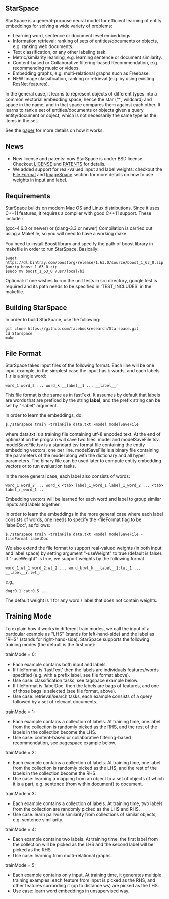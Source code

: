 ## StarSpace

StarSpace is a general-purpose neural model for efficient learning of entity embeddings for solving a wide variety of problems:

- Learning word, sentence or document level embeddings.
- Information retrieval: ranking of sets of entities/documents or objects, e.g. ranking web documents.
- Text classification, or any other labeling task.
- Metric/similarity learning, e.g. learning sentence or document similarity.
- Content-based or Collaborative filtering-based Recommendation, e.g. recommending music or videos.
- Embedding graphs, e.g. multi-relational graphs such as Freebase.
- NEW Image classification, ranking or retrieval (e.g. by using existing ResNet features).


In the general case, it learns to represent objects of different types into a common vectorial embedding space, hence the star ('*', wildcard) and space in the name, and in that space compares them against each other. It learns to rank a set of entities/documents or objects given a query entity/document or object, which is not necessarily the same type as the items in the set.

See the [paper](https://arxiv.org/abs/1709.03856) for more details on how it works.


## News

- New license and patents: now StarSpace is under BSD license. Checkout [LICENSE](https://github.com/facebookresearch/StarSpace/blob/master/LICENSE.md) and [PATENTS](https://github.com/facebookresearch/StarSpace/blob/master/PATENTS) for details.
- We added support for real-valued input and label weights: checkout the [File Format](https://github.com/facebookresearch/StarSpace/#file-format) and [ImageSpace](https://github.com/facebookresearch/StarSpace/#imagespace-learning-image-and-label-embeddings) section for more details on how to use weights in input and label.





## Requirements

StarSpace builds on modern Mac OS and Linux distributions. Since it uses C++11 features, it requires a compiler with good C++11 support. These include :

(gcc-4.6.3 or newer) or (clang-3.3 or newer)
Compilation is carried out using a Makefile, so you will need to have a working make.

You need to install Boost library and specify the path of boost library in makefile in order to run StarSpace. Basically:

    $wget https://dl.bintray.com/boostorg/release/1.63.0/source/boost_1_63_0.zip
    $unzip boost_1_63_0.zip
    $sudo mv boost_1_63_0 /usr/local/bi


Optional: if one wishes to run the unit tests in src directory, google test is required and its path needs to be specified in 'TEST_INCLUDES' in the makefile.


## Building StarSpace

In order to build StarSpace, use the following:

    git clone https://github.com/facebookresearch/Starspace.git
    cd Starspace
    make

## File Format

StarSpace takes input files of the following format. Each line will be one input example, in the simplest case the input has k words, and each labels 1..r is a single word:

    word_1 word_2 ... word_k __label__1 ... __label__r

This file format is the same as in fastText. It assumes by default that labels are words that are prefixed by the string __label__, and the prefix string can be set by "-label" argument.

In order to learn the embeddings, do:

    $./starspace train -trainFile data.txt -model modelSaveFile

where data.txt is a training file containing utf-8 encoded text. At the end of optimization the program will save two files: model and modelSaveFile.tsv. modelSaveFile.tsv is a standard tsv format file containing the entity embedding vectors, one per line. modelSaveFile is a binary file containing the parameters of the model along with the dictionary and all hyper parameters. The binary file can be used later to compute entity embedding vectors or to run evaluation tasks.

In the more general case, each label also consists of words:

    word_1 word_2 ... word_k <tab> label_1_word_1 label_1_word_2 ... <tab> label_r_word_1 .. 

Embedding vectors will be learned for each word and label to group similar inputs and labels together.

In order to learn the embeddings in the more general case where each label consists of words, one needs to specify the -fileFormat flag to be 'labelDoc', as follows:

    $./starspace train -trainFile data.txt -model modelSaveFile -fileFormat labelDoc

We also extend the file format to support real-valued weights (in both input and label space) by setting argument "-useWeight" to true (default is false). If "-useWeight" is true, we support weights by the following format

    word_1:wt_1 word_2:wt_2 ... word_k:wt_k __label__1:lwt_1 ...    __label__r:lwt_r

e.g.,

    dog:0.1 cat:0.5 ...

The default weight is 1 for any word / label that does not contain weights.

## Training Mode

To explain how it works in different train modes, we call the input of a particular example as "LHS" (stands for left-hand-side) and the label as "RHS" (stands for right-hand-side). StarSpace supports the following training modes (the default is the first one):

trainMode = 0:

- Each example contains both input and labels.
- If fileFormat is 'fastText' then the labels are individuals features/words specified (e.g. with a prefix label, see file format above).
- Use case: classification tasks, see tagspace example below.
- If fileFormat is 'labelDoc' then the labels are bags of features, and one of those bags is selected (see file format, above).
- Use case: retrieval/search tasks, each example consists of a query followed by a set of relevant documents.

trainMode = 1:
- Each example contains a collection of labels. At training time, one label from the collection is randomly picked as the RHS, and the rest of the labels in the collection become the LHS.
- Use case: content-based or collaborative filtering-based recommendation, see pagespace example below.


trainMode = 2:
- Each example contains a collection of labels. At training time, one label from the collection is randomly picked as the LHS, and the rest of the labels in the collection become the RHS.
- Use case: learning a mapping from an object to a set of objects of which it is a part, e.g. sentence (from within document) to document.

trainMode = 3:
- Each example contains a collection of labels. At training time, two labels from the collection are randomly picked as the LHS and RHS.
- Use case: learn pairwise similarity from collections of similar objects, e.g. sentence similiarity.

trainMode = 4:
- Each example contains two labels. At training time, the first label from the collection will be picked as the LHS and the second label will be picked as the RHS.
- Use case: learning from multi-relational graphs.

trainMode = 5:
- Each example contains only input. At training time, it generates multiple training examples: each feature from input is picked as the RHS, and other features surronding it (up to distance ws) are picked as the LHS.
- Use case: learn word embeddings in unsupervised way.